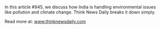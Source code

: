 In this article #945, we discuss how India is handling environmental issues like pollution and climate change. Think News Daily breaks it down simply.

Read more at: www.thinknewsdaily.com